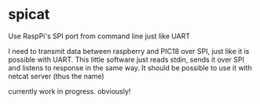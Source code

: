 # spicat
Use RaspPi's SPI port from command line just like UART

I need to transmit data between raspberry and PIC18 over SPI, just like it is 
possible with UART. This little software just reads stdin, sends it over SPI and listens to response
in the same way. It should be possible to use it with netcat server (thus the name)

currently work in progress. obviously!
